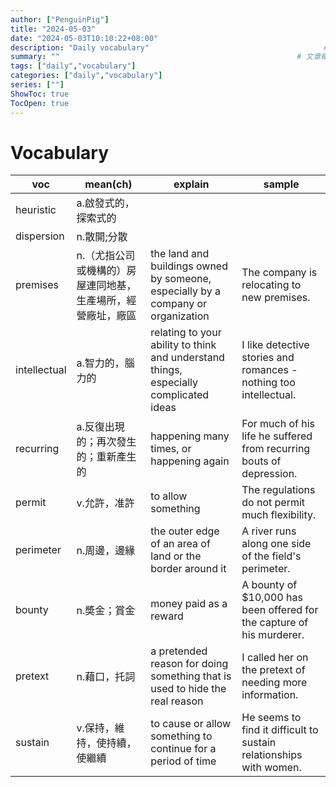 ```yaml
---
author: ["PenguinPig"]
title: "2024-05-03"
date: "2024-05-03T10:10:22+08:00"
description: "Daily vocabulary"                                       # 文章簡易描述(顯示在文章最上頭文件標題之前)
summary: ""                                                     # 文章概要    (顯示在首頁供快速查看)
tags: ["daily","vocabulary"]
categories: ["daily","vocabulary"]
series: [""]
ShowToc: true
TocOpen: true
---
```


# Vocabulary

| voc          | mean(ch)                                                     | explain                                                                               | sample                                                                |
| ------------ | ------------------------------------------------------------ | ------------------------------------------------------------------------------------- | --------------------------------------------------------------------- |
| heuristic    | a.啟發式的，探索式的                                         |                                                                                       |                                                                       |
| dispersion   | n.散開;分散                                                  |                                                                                       |                                                                       |
| premises     | n.（尤指公司或機構的）房屋連同地基，生產場所，經營廠址，廠區 | the land and buildings owned by someone, especially by a company or organization      | The company is relocating to new premises.                            |
| intellectual | a.智力的，腦力的                                             | relating to your ability to think and understand things, especially complicated ideas | I like detective stories and romances - nothing too intellectual.     |
| recurring    | a.反復出現的；再次發生的；重新產生的                         | happening many times, or happening again                                              | For much of his life he suffered from recurring bouts of depression.  |
| permit       | v.允許，准許                                                 | to allow something                                                                    | The regulations do not permit much flexibility.                       |
| perimeter    | n.周邊，邊緣                                                 | the outer edge of an area of land or the border around it                             | A river runs along one side of the field's perimeter.                 |
| bounty       | n.奬金；賞金                                                 | money paid as a reward                                                                | A bounty of $10,000 has been offered for the capture of his murderer. |
| pretext      | n.藉口，托詞                                                 | a pretended reason for doing something that is used to hide the real reason           | I called her on the pretext of needing more information.              |
| sustain      | v.保持，維持，使持續，使繼續                                 | to cause or allow something to continue for a period of time                          | He seems to find it difficult to sustain relationships with women.    |
